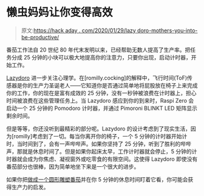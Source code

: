 # 懒虫妈妈让你变得高效

> 原文:[https://hack aday . com/2020/01/29/lazy doro-mothers-you-into-be-productive/](https://hackaday.com/2020/01/29/lazydoro-mothers-you-into-being-productive/)

番茄工作法自 20 世纪 80 年代末发明以来，已经帮助无数人提高了生产率。把任务分成 25 分钟的小块可以极大地提高你的注意力，只要你出现，启动计时器，开始工作。

[Lazydoro](https://hackaday.io/project/169609-lazydoro) 进一步关注心理学。在[romilly.cocking]的解释中，飞行时间(ToF)传感器是你的生产力圣诞老人——它知道你是否通过简单地将屁股放在椅子上来完成你的工作，你的现在是富有成效的 25 分钟，没有一秒钟被浪费在计时器上，担心时间被浪费在这些管理任务上。当 Lazydoro 感应到你的到来时，Raspi Zero 会启动一个 25 分钟的 Pomodoro 计时器，并通过 Pimoroni BLINKT LED 矩阵显示剩余时间。

但是等等，你还没听到最精彩的部分呢。Lazydoro 的设计考虑到了现实生活，因为[romilly]考虑到了一切。每当你离开你的椅子，一个 5 分钟的计时器开始计时，当时间到了，会有一声哔哔声。如果你坚持了 25 分钟，听到了胜利的哔哔声，那就是休息时间了。但是如果你起床太早，工作计时器就会停止，5 分钟的计时器就会成为你焦虑、凝视窗外或吃零食的有限空间。这使得 Lazydoro 即使没有番茄部分也很棒，因为简单地坐下来是一个很大的进步。

如果你把[做成一个圆形雕塑番茄](https://hackaday.com/2018/12/23/a-perfectly-orderly-way-to-manage-your-time/)并在你 5 分钟的休息时间盯着它看，你可能会获得生产力的启发。